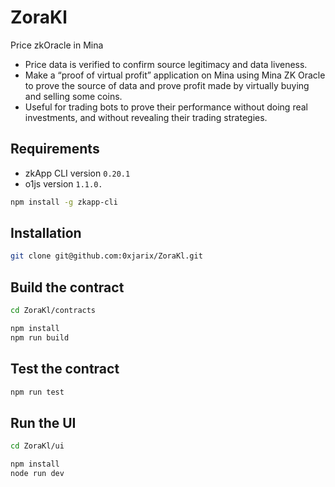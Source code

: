 # ZoraKl
Price zkOracle in Mina
- Price data is verified to confirm source legitimacy and data liveness.
- Make a “proof of virtual profit” application on Mina using Mina ZK Oracle to prove the source of data and prove profit made by virtually buying and selling some coins.
- Useful for trading bots to prove their performance without doing real investments, and without revealing their trading strategies.

## Requirements
- zkApp CLI version `0.20.1`
- o1js version `1.1.0.`
```sh
npm install -g zkapp-cli
```

## Installation
```sh
git clone git@github.com:0xjarix/ZoraKl.git
```

## Build the contract
```sh
cd ZoraKl/contracts
```
```sh
npm install
npm run build
```

## Test the contract
```sh
npm run test
```

## Run the UI
```sh
cd ZoraKl/ui
```
```sh
npm install
node run dev
```

